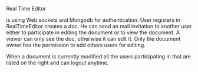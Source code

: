 Real Time Editor

is using Web sockets and Mongodb for authentication.
User registers in RealTimeEditor creates a doc. He can send an mail invitation to another user
either to participate in editing the document or to view the document. 
A viewer can only see the doc, otherwise it can edit it. 
Only the document owner has the permission to add others users for editing. 

When a document is currently modified all the users participating in that are listed 
on the right and can logout anytime. 
